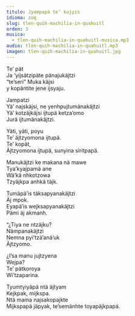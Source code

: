 ```yaml
---
titulo: Jyampapä te’ kujyis
idioma: zoq
slug: tlen-quih-machilia-in-quahuitl
orden: 3
musica: 
  - tlen-quih-machilia-in-quahuitl-musica.mp3
audio: tlen-quih-machilia-in-quahuitl.mp3
imagen: tlen-quih-machilia-in-quahuitl.jpg
---
```


Te’ pät<br>
Ja ‘yijsätzipäte pänajukäjtzi<br>
“te’seri” Muka käjsi<br>
y kopäntite jene ijsyaju.<br>

Jampatzi<br>
Yä’ najskäjsi, ne yenhpujtumänakäjtzi<br>
Yä’ kotzäjkäjsi ijtupä ketza’omo<br>
Jurä ijtumänakäjtzi.<br>

Yäti, yäti, poyu<br>
Te’ äjtzyomona ijtupä.<br>
Te’ kopät,<br>
Äjtzyomona ijtupä, sunyina siritpapä.<br>

Manukäjtzi ke makana nä mawe<br>
Tya’kyajpamä ane<br>
Wä’kä nhkotzowa<br>
Tzyäjkpa anhkä täjk.<br>

Tumäpä’is täksapyanakäjtzi<br>
Äj mpok.<br>
Eyapä’is wejksapyanakäjtzi<br>
Pämi äj akmanh.<br>

“¿Tiya ne ntzäjku?<br>
Nämpanakäjtzi<br>
Nemna pyi’tzä’anä’uk<br>
Äjtzyomo.<br>

¿I’sa manu jujtzyena <br>
Wejpa?<br>
Te’ pätkoroya<br>
Wi’tzaparina.<br>

Tyumtyiyäpä ntä äjtyam<br>
Kejkpak, mijkspa.<br>
Ntä mama najsakopajkte<br>
Mijkspapä jäpyak, te’semänhte toyapäjkpapä.<br>
